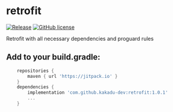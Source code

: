 # retrofit
[![Release](https://jitpack.io/v/kakadu-dev/retrofit.svg)](https://jitpack.io/#kakadu-dev/retrofit)
[![GitHub license](https://img.shields.io/badge/license-Apache%20License%202.0-blue.svg?style=flat)](http://www.apache.org/licenses/LICENSE-2.0)

Retrofit with all necessary dependencies and proguard rules

## Add to your build.gradle:
```groovy
    repositories {
		maven { url 'https://jitpack.io' }
	}
    dependencies {
    	implementation 'com.github.kakadu-dev:retrofit:1.0.1'
    	...
    }
```
